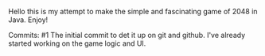 Hello this is my attempt to make the simple and fascinating game of 2048 in Java.
Enjoy!

Commits:
#1 The initial commit to det it up on git and github. I've already started working on the game logic and UI. 
